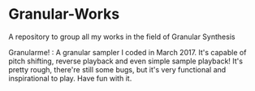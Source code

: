 # Granular-Works
A repository to group all my works in the field of Granular Synthesis

Granularme! : A granular sampler I coded in March 2017. It's capable of pitch shifting, reverse playback and even simple sample playback! It's pretty rough, there're still some bugs, but it's very functional and inspirational to play. Have fun with it.

